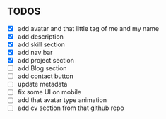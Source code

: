 ## TODOS

- [x] add avatar and that little tag of me and my name
- [x] add description
- [x] add skill section
- [x] add nav bar
- [x] add project section
- [ ] add Blog section
- [ ] add contact button
- [ ] update metadata
- [ ] fix some UI on mobile
- [ ] add that avatar type animation
- [ ] add cv section from that github repo
